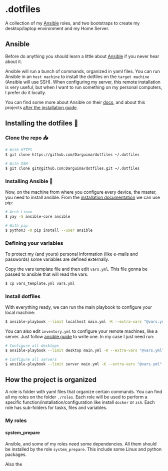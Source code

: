 # .dotfiles

A collection of my [Ansible](https://docs.ansible.com/ansible/latest/index.html) roles, and two bootstraps to create my desktop/laptop environment and my Home Server.

## Ansible

Before do anything you should learn a little about [Ansible](https://docs.ansible.com/ansible/latest/index.html) if you never hear about it.

Ansible will run a bunch of commands, organized in yaml files. You can run Ansible in an `host machine` to install the dotfiles on the `target machine` (Ansible will use SSH). When configuring my server, this remote installation is very useful, but when I want to run something on my personal computers, I prefer do it locally.

You can find some more about Ansible on their [docs](https://docs.ansible.com/ansible/latest/index.html), and about this projects [after the installation guide](#how-the-project-is-organized).

## Installing the dotfiles 🐧
### Clone the repo 📥

```bash
# With HTTPS
$ git clone https://github.com/Darguima/dotfiles ~/.dotfiles

# With SSH
$ git clone git@github.com:Darguima/dotfiles.git ~/.dotfiles
```

### Installing Ansible 🚀

Now, on the machine from where you configure every device, the master, you need to install ansible. From the [installation documentation](https://docs.ansible.com/ansible/latest/installation_guide/intro_installation.html#pip-install) we can use pip:

```bash
# Arch Linux
$ yay -S ansible-core ansible

# With pip
$ python3 -m pip install --user ansible
```

### Defining your variables

To protect my (and yours) personal information (like e-mails and passwords) some variables are defined externally.

Copy the vars template file and then edit `vars.yml`. This file gonna be passed to ansible that will read the vars.

```bash
$ cp vars_template.yml vars.yml
```

### Install dotfiles

With everything ready, we can run the main playbook to configure your local machine:

```bash
$ ansible-playbook --limit localhost main.yml -K --extra-vars "@vars.yml"
```

You can also edit `inventory.yml` to configure your remote machines, like a server. Just follow [ansible guide](https://docs.ansible.com/ansible/latest/inventory_guide/intro_inventory.html) to write one. In my case I just need run:

```bash
# Configure all desktops
$ ansible-playbook --limit desktop main.yml -K --extra-vars "@vars.yml"

# Configure all servers
$ ansible-playbook --limit server main.yml -K --extra-vars "@vars.yml"
```

## How the project is organized

A role is folder with yaml files that organize certain commands. You can find all my roles on the folder `./roles`. Each role will be used to perform a specific function/installation/configuration like install `docker` or `zsh`. Each role has sub-folders for tasks, files and variables.

### My roles

#### system_prepare

Ansible, and some of my roles need some dependencies. All them should be installed by the role `system_prepare`. This include some Linux and python packages.

Also the 
